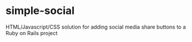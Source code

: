 # simple-social
HTML/Javascript/CSS solution for adding social media share buttons to a Ruby on Rails project
